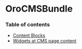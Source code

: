 OroCMSBundle
============

### Table of contents

* [Content Blocks](./Resources/doc/reference/content_blocks.md)
* [Widgets at CMS page content](./Resources/doc/widgets.md)
